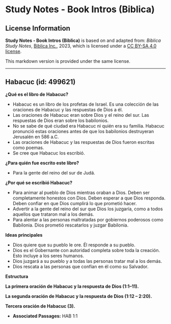 # Study Notes - Book Intros (Biblica)

## License Information

**Study Notes - Book Intros (Biblica)** is based on and adapted from: _Biblica Study Notes_, [Biblica Inc.](https://www.biblica.com/), 2023, which is licensed under a [CC BY-SA 4.0 license](https://creativecommons.org/licenses/by-sa/4.0/legalcode.en).

This markdown version is provided under the same license.



--------------------------------

## Habacuc (id: 499621)

**¿Qué es el libro de** **Habacuc?**

* Habacuc es un libro de los profetas de Israel. Es una colección de las oraciones de Habacuc y las respuestas de Dios a él.
* Las oraciones de Habacuc eran sobre Dios y el reino del sur. Las respuestas de Dios eran sobre los babilonios.
* No se sabe de qué ciudad era Habacuc ni quién era su familia. Habacuc pronunció estas oraciones antes de que los babilonios destruyeran Jerusalén en 586 a.C.
* Las oraciones de Habacuc y las respuestas de Dios fueron escritas como poemas.
* Se cree que Habacuc los escribió.

**¿Para quién fue escrito este libro?**

* Para la gente del reino del sur de Judá.

**¿Por qué se escribió Habacuc?**

* Para animar al pueblo de Dios mientras oraban a Dios. Deben ser completamente honestos con Dios. Deben esperar a que Dios responda. Deben confiar en que Dios cumplirá lo que prometió hacer.
* Advertir a la gente del reino del sur que Dios los juzgaría, como a todos aquellos que trataron mal a los demás.
* Para alentar a las personas maltratadas por gobiernos poderosos como Babilonia. Dios prometió rescatarlos y juzgar Babilonia.

**Ideas principales**

* Dios quiere que su pueblo le ore. Él responde a su pueblo.
* Dios es el Gobernante con autoridad completa sobre toda la creación. Esto incluye a los seres humanos.
* Dios juzgará a su pueblo y a todas las personas tratar mal a los demás.
* Dios rescata a las personas que confían en él como su Salvador.

**Estructura**

**La primera oración de Habacuc y la respuesta de Dios (1:1–11\).**

**La segunda oración de Habacuc y la respuesta de Dios (1:12 – 2:20\).**

**Tercera oración de Habacuc (3\).**

* **Associated Passages:** HAB 1:1

